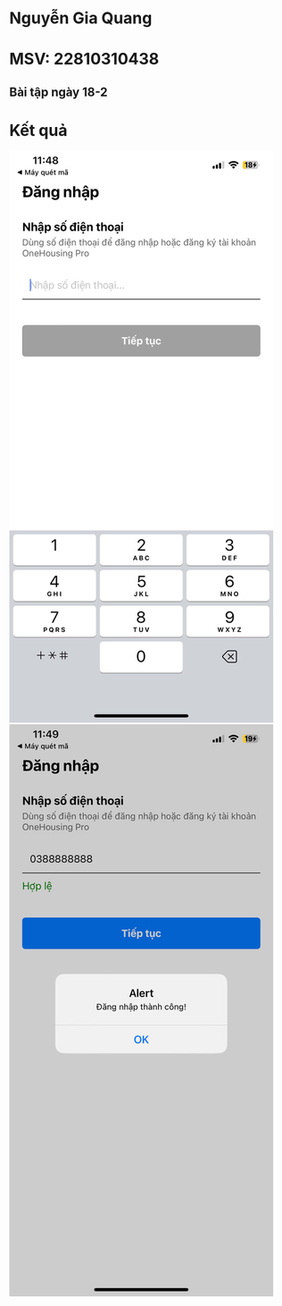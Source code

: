 # Nguyễn Gia Quang
# MSV: 22810310438
## Bài tập ngày 18-2
# Kết quả
![Ảnh 1](assets/z6328470576295_ea865f411e484d9f4eaab6b7a22c4e78.jpg)
![Ảnh 2](assets/z6328470590996_4df4e9a71249ba659f1017e35eb815d9.jpg)
